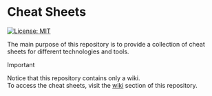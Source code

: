 # Cheat Sheets
[![License: MIT](https://img.shields.io/badge/License-MIT-yellow.svg)](https://opensource.org/licenses/MIT)

The main purpose of this repository is to provide a collection of cheat sheets for different technologies and tools.

> [!IMPORTANT]
> Notice that this repository contains only a wiki. <br/>
>To access the cheat sheets, visit the [wiki](./wiki) section of this repository.

